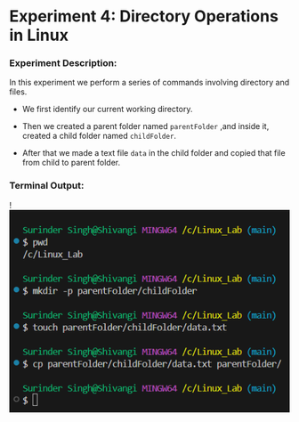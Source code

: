 # Experiment 4: Directory Operations in Linux

### Experiment Description:

In this experiment we perform a series of commands involving directory and files.

 * We first identify our current working directory.
 
 * Then we created a parent folder named `parentFolder` ,and inside it, created a child folder named   `childFolder`.

 * After that we made a text file `data` in the child folder and copied that file from child to parent folder.
 
 ### Terminal Output:

 !![alt text](Images/image-0.png)

